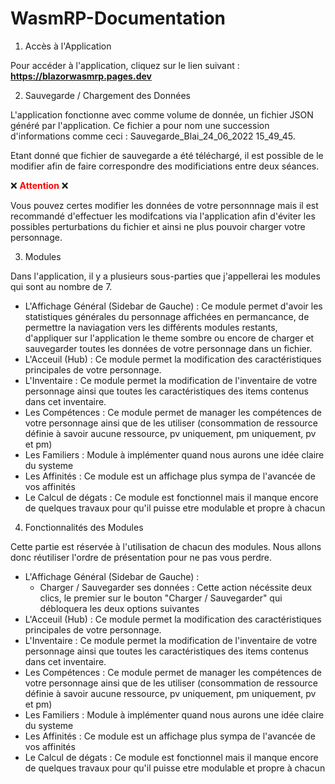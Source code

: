 # WasmRP-Documentation

1. Accès à l'Application

Pour accéder à l'application, cliquez sur le lien suivant : <span style="font-weight:bolder;">https://blazorwasmrp.pages.dev</span>

2. Sauvegarde / Chargement des Données

L'application fonctionne avec comme volume de donnée, un fichier JSON généré par l'application. Ce fichier a pour nom une succession d'informations comme ceci : Sauvegarde_Blai_24_06_2022 15_49_45.

Etant donné que fichier de sauvegarde a été téléchargé, il est possible de le modifier afin de faire correspondre des modificiations entre deux séances.

❌ <span style="color: red; font-weight: bolder;">**Attention**</span> ❌

Vous pouvez certes modifier les données de votre personnnage mais il est recommandé d'effectuer les modifcations via l'application afin d'éviter les possibles perturbations du fichier et ainsi ne plus pouvoir charger votre personnage.


3. Modules

Dans l'application, il y a plusieurs sous-parties que j'appellerai les modules qui sont au nombre de 7.

- L'Affichage Général (Sidebar de Gauche) : Ce module permet d'avoir les statistiques générales du personnage affichées en permancance, de permettre la naviagation vers les différents modules restants, d'appliquer sur l'application le theme sombre ou encore de charger et sauvegarder toutes les données de votre personnage dans un fichier.
- L'Acceuil (Hub) : Ce module permet la modification des caractéristiques principales de votre personnage.
- L'Inventaire : Ce module permet la modification de l'inventaire de votre personnage ainsi que toutes les caractéristiques des items contenus dans cet inventaire.
- Les Compétences : Ce module permet de manager les compétences de votre personnage ainsi que de les utiliser (consommation de ressource définie à savoir aucune ressource, pv uniquement, pm uniquement, pv et pm)
- Les Familiers : Module à implémenter quand nous aurons une idée claire du systeme
- Les Affinités : Ce module est un affichage plus sympa de l'avancée de vos affinités
- Le Calcul de dégats : Ce module est fonctionnel mais il manque encore de quelques travaux pour qu'il puisse etre modulable et propre à chacun

4. Fonctionnalités des Modules

Cette partie est réservée à l'utilisation de chacun des modules. Nous allons donc réutiliser l'ordre de présentation pour ne pas vous perdre.

- L'Affichage Général (Sidebar de Gauche) : 
    *   Charger / Sauvegarder ses données :
            Cette action nécéssite deux clics, le premier sur le bouton "Charger / Sauvegarder" qui débloquera les deux options suivantes
- L'Acceuil (Hub) : Ce module permet la modification des caractéristiques principales de votre personnage.
- L'Inventaire : Ce module permet la modification de l'inventaire de votre personnage ainsi que toutes les caractéristiques des items contenus dans cet inventaire.
- Les Compétences : Ce module permet de manager les compétences de votre personnage ainsi que de les utiliser (consommation de ressource définie à savoir aucune ressource, pv uniquement, pm uniquement, pv et pm)
- Les Familiers : Module à implémenter quand nous aurons une idée claire du systeme
- Les Affinités : Ce module est un affichage plus sympa de l'avancée de vos affinités
- Le Calcul de dégats : Ce module est fonctionnel mais il manque encore de quelques travaux pour qu'il puisse etre modulable et propre à chacun


